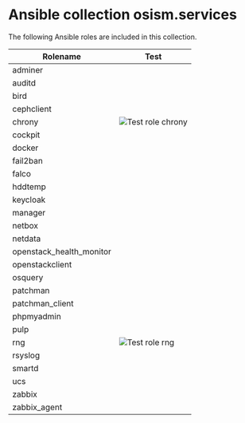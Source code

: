 # Ansible collection osism.services

The following Ansible roles are included in this collection.

| Rolename                 | Test                                                                                                               |
|------------------------- |--------------------------------------------------------------------------------------------------------------------|
| adminer                  |                                                                                                                    |
| auditd                   |                                                                                                                    |
| bird                     |                                                                                                                    |
| cephclient               |                                                                                                                    |
| chrony                   | ![Test role chrony](https://github.com/osism/ansible-collection-services/workflows/Test%20role%20chrony/badge.svg) |
| cockpit                  |                                                                                                                    |
| docker                   |                                                                                                                    |
| fail2ban                 |                                                                                                                    |
| falco                    |                                                                                                                    |
| hddtemp                  |                                                                                                                    |
| keycloak                 |                                                                                                                    |
| manager                  |                                                                                                                    |
| netbox                   |                                                                                                                    |
| netdata                  |                                                                                                                    |
| openstack_health_monitor |                                                                                                                    |
| openstackclient          |                                                                                                                    |
| osquery                  |                                                                                                                    |
| patchman                 |                                                                                                                    |
| patchman_client          |                                                                                                                    |
| phpmyadmin               |                                                                                                                    |
| pulp                     |                                                                                                                    |
| rng                      | ![Test role rng](https://github.com/osism/ansible-collection-services/workflows/Test%20role%20rng/badge.svg)       |
| rsyslog                  |                                                                                                                    |
| smartd                   |                                                                                                                    |
| ucs                      |                                                                                                                    |
| zabbix                   |                                                                                                                    |
| zabbix_agent             |                                                                                                                    |

